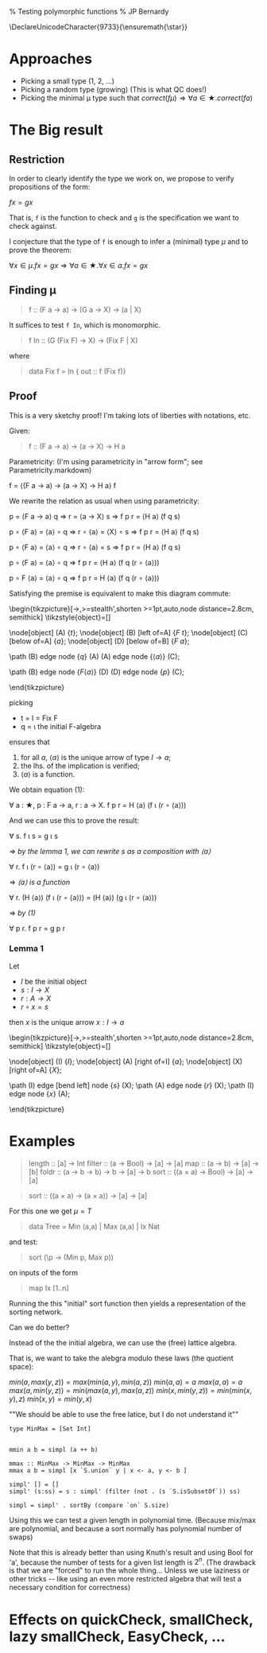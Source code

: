 % Testing polymorphic functions
% JP Bernardy

\DeclareUnicodeCharacter{9733}{\ensuremath{\star}} 

# Approaches

* Picking a small type (1, 2, ...)
* Picking a random type (growing) (This is what QC does!)
* Picking the minimal μ type such that  $correct (f μ) ⇒ ∀ a ∈ ★. correct (f a)$

# The Big result

## Restriction

In order to clearly identify the type we work on, we propose to verify propositions of the form:

$f x = g x$

That is, `f` is the function to check and `g` is the specification we want to check against.

I conjecture that the type of `f` is enough to infer a (minimal) type $μ$
and to prove the theorem:

$∀ x ∈ μ. f x = g x ⇒ ∀ a ∈ ★. ∀ x ∈ a. f x = g x$


## Finding μ

> f :: (F a -> a) -> (G a -> X) -> (a | X)

It suffices to test `f In`, which is monomorphic.

> f In :: (G (Fix F) -> X) -> (Fix F | X)

where

> data Fix f = In { out :: f (Fix f)}


## Proof 

This is a very sketchy proof! I'm taking lots of liberties with notations, etc.

Given:

> f :: (F a → a) → (a → X) → H a

Parametricity: (I'm using parametricity in "arrow form"; see Parametricity.markdown)

f = ⟨(F a → a) → (a → X) → H a⟩ f

We rewrite the relation as usual when using parametricity:

p = ⟨F a → a⟩ q     ⇒  r = ⟨a → X⟩ s     ⇒ f p r = ⟨H a⟩ (f q s)

p ∘ ⟨F a⟩ = ⟨a⟩ ∘ q ⇒  r ∘ ⟨a⟩ = ⟨X⟩ ∘ s ⇒ f p r = ⟨H a⟩ (f q s)

p ∘ ⟨F a⟩ = ⟨a⟩ ∘ q ⇒  r ∘ ⟨a⟩ =       s ⇒ f p r = ⟨H a⟩ (f q s)

p ∘ ⟨F a⟩ = ⟨a⟩ ∘ q                      ⇒ f p r = ⟨H a⟩ (f q (r ∘ ⟨a⟩))

p ∘ F ⟨a⟩ = ⟨a⟩ ∘ q                      ⇒ f p r = H ⟨a⟩ (f q (r ∘ ⟨a⟩))


Satisfying the premise is equivalent to make this diagram commute:

\begin{tikzpicture}[->,>=stealth',shorten >=1pt,auto,node distance=2.8cm,
                    semithick]
  \tikzstyle{object}=[]

  \node[object]         (A)                    {$t$};
  \node[object]         (B) [left of=A] {$F~t$};
  \node[object]         (C) [below of=A] {$a$};
  \node[object]         (D) [below of=B] {$F~a$};

  \path (B) edge              node {$q$} (A)
        (A) edge              node {$⟨a⟩$}   (C);

  \path (B) edge              node {$F ⟨a⟩$} (D)
        (D) edge              node {$p$}     (C);
        
\end{tikzpicture}


picking 

* t = I = Fix F
* q = ι the initial F-algebra

ensures that

1. for all $a$, $⟨a⟩$ is the unique arrow of type $I → a$;
2. the lhs. of the implication is verified;
3. $⟨a⟩$ is a function.


We obtain equation (1): 

∀ a : ★, p : F a → a, r : a → X. f p r = H ⟨a⟩  (f ι (r ∘ ⟨a⟩))

And we can use this to prove the result:

∀ s. f ι s = g ι s

⇒   *by the lemma 1, we can rewrite $s$ as a composition with $⟨a⟩$*

∀ r. f ι (r ∘ ⟨a⟩) = g ι (r ∘ ⟨a⟩)

⇒   *$⟨a⟩$ is a function*

∀ r. (H ⟨a⟩) (f ι (r ∘ ⟨a⟩)) = (H ⟨a⟩) (g ι (r ∘ ⟨a⟩))

⇒   *by (1)*

∀ p r. f p r = g p r

### Lemma 1

Let 

* $I$ be the initial object
* $s : I → X$
* $r : A → X$
* $r ∘ x = s$

then $x$ is the unique arrow $x : I → a$


\begin{tikzpicture}[->,>=stealth',shorten >=1pt,auto,node distance=2.8cm,
                    semithick]
  \tikzstyle{object}=[]

  \node[object]         (I)                   {$I$};
  \node[object]         (A) [right of=I]      {$a$};
  \node[object]         (X) [right of=A]      {$X$};

  \path (I) edge [bend left]  node {$s$} (X);
  \path (A) edge              node {$r$} (X);
  \path (I) edge              node {$x$} (A);

        
\end{tikzpicture}



# Examples

> length :: [a] → Int
> filter :: (a → Bool) → [a] → [a]
> map :: (a → b) → [a] → [b]
> foldr :: (a → b → b) → b → [a] → b
> sort :: ((a × a) → Bool) → [a] → [a]

> sort :: ((a × a) → (a × a)) → [a] → [a]

For this one we get $μ = T$

> data Tree = Min (a,a) | Max (a,a) | Ix Nat

and test:

> sort (\p -> (Min p, Max p)) 

on inputs of the form 

> map Ix [1..n]

Running the this "initial" sort function then yields a representation of the sorting network.

Can we do better? 

Instead of the the initial algebra, we can use the (free) lattice algebra.

That is, we want to take the alebgra modulo these laws (the quotient space):

$min (a,max(y,z)) = max (min (a,y), min(a,z))$
$min (a,a) = a$
$max (a,a) = a$
$max (a,min(y,z)) = min (max (a,y), max(a,z))$
$min (x,min(y,z)) = min (min(x,y),z)$
$min (x,y) = min (y,x)$

""We should be able to use the free latice, but I do not understand it""

~~~~
type MinMax = [Set Int]


mmin a b = simpl (a ++ b)

mmax :: MinMax -> MinMax -> MinMax
mmax a b = simpl [x `S.union` y | x <- a, y <- b ]

simpl' [] = []
simpl' (s:ss) = s : simpl' (filter (not . (s `S.isSubsetOf`)) ss)

simpl = simpl' . sortBy (compare `on` S.size)
~~~~

Using this we can test a given length in polynomial time. 
(Because mix/max are polynomial, and because a sort normally has polynomial number of swaps)

Note that this is already better than using Knuth's result and using Bool for
'a', because the number of tests for a given list length is $2^n$. (The drawback
is that we are "forced" to run the whole thing... Unless we use laziness or
other tricks -- like using an even more restricted algebra that will test a
necessary condition for correctness)


# Effects on quickCheck, smallCheck, lazy smallCheck, EasyCheck, ...


